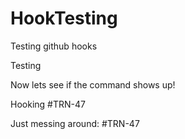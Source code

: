 # HookTesting
Testing github hooks

Testing

Now lets see if the command shows up!

Hooking #TRN-47

Just messing around: #TRN-47